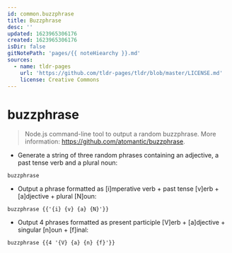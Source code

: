 ```yaml
---
id: common.buzzphrase
title: Buzzphrase
desc: ''
updated: 1623965306176
created: 1623965306176
isDir: false
gitNotePath: 'pages/{{ noteHiearchy }}.md'
sources:
  - name: tldr-pages
    url: 'https://github.com/tldr-pages/tldr/blob/master/LICENSE.md'
    license: Creative Commons
---
```

# buzzphrase

> Node.js command-line tool to output a random buzzphrase.
> More information: <https://github.com/atomantic/buzzphrase>.

- Generate a string of three random phrases containing an adjective, a past tense verb and a plural noun:

`buzzphrase`

- Output a phrase formatted as [i]mperative verb + past tense [v]erb + [a]djective + plural [N]oun:

`buzzphrase {{'{i} {v} {a} {N}'}}`

- Output 4 phrases formatted as present participle [V]erb + [a]djective + singular [n]oun + [f]inal:

`buzzphrase {{4 '{V} {a} {n} {f}'}}`

